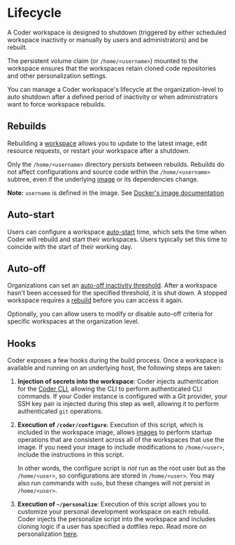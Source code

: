 # Lifecycle

A Coder workspace is designed to shutdown (triggered by either scheduled
workspace inactivity or manually by users and administrators) and be rebuilt.

The persistent volume claim (or `/home/<username>`) mounted to the workspace
ensures that the workspaces retain cloned code repositories and other
personalization settings.

You can manage a Coder workspace's lifecycle at the organization-level to auto
shutdown after a defined period of inactivity or when administrators want to
force workspace rebuilds.

## Rebuilds

Rebuilding a [workspace](index.md) allows you to update to the latest image,
edit resource requests, or restart your workspace after a shutdown.

Only the `/home/<username>` directory persists between rebuilds. Rebuilds do not
affect configurations and source code within the `/home/<username>` subtree,
even if the underlying [image](../images/index.md) or its dependencies change.

**Note:** `username` is defined in the image. See
[Docker's image documentation](https://docs.docker.com/engine/reference/builder/#user)

## Auto-start

Users can configure a workspace
[auto-start](https://coder.com/docs/coder/latest/workspaces/autostart) time,
which sets the time when Coder will rebuild and start their workspaces. Users
typically set this time to coincide with the start of their working day.

## Auto-off

Organizations can set an
[auto-off inactivity threshold](../admin/workspace-management/shutdown.md).
After a workspace hasn't been accessed for the specified threshold, it is shut
down. A stopped workspace requires a [rebuild](#Rebuilds) before you can access
it again.

Optionally, you can allow users to modify or disable auto-off criteria for
specific workspaces at the organization level.

## Hooks

Coder exposes a few hooks during the build process. Once a workspace is
available and running on an underlying host, the following steps are taken:

1. **Injection of secrets into the workspace**: Coder injects authentication for
   the [Coder CLI](https://github.com/coder/coder-cli), allowing the CLI to
   perform authenticated CLI commands. If your Coder instance is configured with
   a Git provider, your SSH key pair is injected during this step as well,
   allowing it to perform authenticated `git` operations.

1. **Execution of `/coder/configure`**: Execution of this script, which is
   included in the workspace image, allows [images](../images/index.md) to
   perform startup operations that are consistent across all of the workspaces
   that use the image. If you need your image to include modifications to
   `/home/<user>`, include the instructions in this script.

   In other words, the configure script is _not_ run as the root user but as the
   `/home/<user>`, so configurations are stored in `/home/<user>`. You may also
   run commands with `sudo`, but these changes will not persist in
   `/home/<user>`.

1. **Execution of `~/personalize`**: Execution of this script allows you to
   customize your personal development workspace on each rebuild. Coder injects
   the personalize script into the workspace and includes cloning logic if a
   user has specified a dotfiles repo. Read more on personalization
   [here](./personalization.md).
